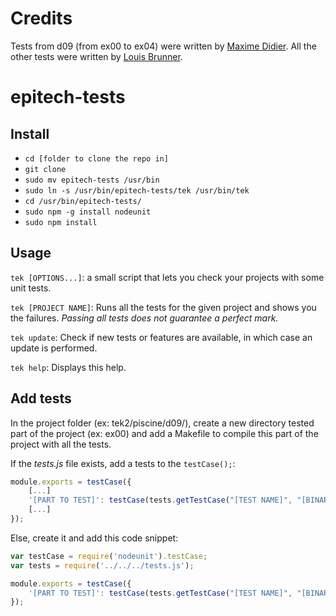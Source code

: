 # Credits

Tests from d09 (from ex00 to ex04) were written by [Maxime Didier](https://plus.google.com/108527613900262869397).
All the other tests were written by [Louis Brunner](https://github.com/Hyrrmadr).

# epitech-tests

## Install
* `cd [folder to clone the repo in]`
* `git clone`
* `sudo mv epitech-tests /usr/bin`
* `sudo ln -s /usr/bin/epitech-tests/tek /usr/bin/tek`
* `cd /usr/bin/epitech-tests/`
* `sudo npm -g install nodeunit`
* `sudo npm install`

## Usage
```tek [OPTIONS...]```: a small script that lets you check your projects with some unit tests.

```tek [PROJECT NAME]```: Runs all the tests for the given project and shows you the failures. _Passing all tests does not guarantee a perfect mark._

```tek update```: Check if new tests or features are available, in which case an update is performed.

```tek help```: Displays this help.

## Add tests
In the project folder (ex: tek2/piscine/d09/), create a new directory tested part of the project (ex: ex00) and add a Makefile to compile this part of the project with all the tests.

If the _tests.js_ file exists, add a tests to the ```testCase();```:
```javascript
module.exports = testCase({
    [...]
    '[PART TO TEST]': testCase(tests.getTestCase("[TEST NAME]",	"[BINARY CREATED BEFORE]",	"[AWAITED OUTPUT]")),
    [...]
});

```

Else, create it and add this code snippet:
```javascript
var testCase = require('nodeunit').testCase;
var tests = require('../../../tests.js');

module.exports = testCase({
    '[PART TO TEST]': testCase(tests.getTestCase("[TEST NAME]",	"[BINARY CREATED BEFORE]",	"[AWAITED OUTPUT]"))
});

```
